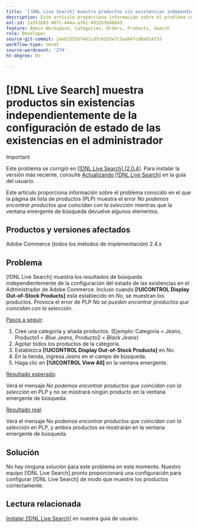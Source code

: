 ```yaml
---
title: '[!DNL Live Search] muestra productos sin existencias independientemente de la configuración de estado de existencias en el administrador'
description: Este artículo proporciona información sobre el problema conocido en el que la página de lista de productos (PLP) muestra el error *No podemos encontrar productos que coincidan con la selección* mientras que la ventana emergente de búsqueda devuelve algunos elementos.
exl-id: 2a351b83-407c-444a-a761-4932b5b88843
feature: Admin Workspace, Categories, Orders, Products, Search
role: Developer
source-git-commit: 2aeb2355b74d1cdfc62b5e7c5aa04fcd0a654733
workflow-type: tm+mt
source-wordcount: '274'
ht-degree: 0%

---
```


# [!DNL Live Search] muestra productos sin existencias independientemente de la configuración de estado de las existencias en el administrador

>[!IMPORTANT]
>
>Este problema se corrigió en [[!DNL Live Search] [2.0.4]](https://experienceleague.adobe.com/docs/commerce-merchant-services/live-search/release-notes.html?lang=es). Para instalar la versión más reciente, consulte [Actualizando [!DNL Live Search]](https://experienceleague.adobe.com/docs/commerce-merchant-services/live-search/onboard/install.html?lang=es#update) en la guía del usuario.

Este artículo proporciona información sobre el problema conocido en el que la página de lista de productos (PLP) muestra el error *No podemos encontrar productos que coincidan con la selección* mientras que la ventana emergente de búsqueda devuelve algunos elementos.

## Productos y versiones afectados

Adobe Commerce (todos los métodos de implementación) 2.4.x

## Problema

[!DNL Live Search] muestra los resultados de búsqueda independientemente de la configuración del estado de las existencias en el Administrador de Adobe Commerce. Incluso cuando **[!UICONTROL Display Out-of-Stock Products]** está establecido en *No*, se muestran los productos. Provoca el error de PLP *No se pueden encontrar productos que coincidan con la selección*.

<u>Pasos a seguir</u>:

1. Cree una categoría y añada productos. (Ejemplo: Categoría = _Jeans_, Producto1 = _Blue Jeans_, Producto2 = _Black Jeans_)
1. Agotar todos los productos de la categoría.
1. Establezca **[!UICONTROL Display Out-of-Stock Products]** en *No*.
1. En la tienda, ingresa *Jeans* en el campo de búsqueda.
1. Haga clic en **[!UICONTROL View All]** en la ventana emergente.

<u>Resultado esperado</u>:

Verá el mensaje *No podemos encontrar productos que coincidan con la selección* en PLP y no se mostrará ningún producto en la ventana emergente de búsqueda.

<u>Resultado real</u>:

Verá el mensaje *No podemos encontrar productos que coincidan con la selección* en PLP, y ambos productos se mostrarán en la ventana emergente de búsqueda.

## Solución

No hay ninguna solución para este problema en este momento. Nuestro equipo [!DNL Live Search] pronto proporcionará una configuración para configurar [!DNL Live Search] de modo que muestre los productos correctamente.

## Lectura relacionada

[Instalar [!DNL Live Search]](https://experienceleague.adobe.com/es/docs/commerce-merchant-services/live-search/install) en nuestra guía de usuario.
